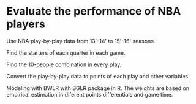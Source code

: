 # Evaluate the performance of NBA players
Use NBA play-by-play data from 13'-14' to 15'-16' seasons.

Find the starters of each quarter in each game.

Find the 10-people combination in every play.

Convert the play-by-play data to points of each play and other variables.

Modeling with BWLR with BGLR package in R. The weights are based on empirical estimation in diferent points differentials and game time.


